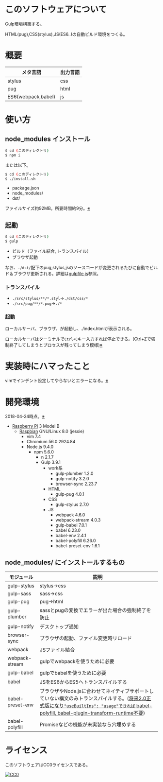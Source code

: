 # このソフトウェアについて

Gulp環境構築する。

HTML(pug),CSS(stylus),JS(ES6..)の自動ビルド環境をつくる。

# 概要

メタ言語|出力言語
--------|--------
stylus|css
pug|html
ES6(webpack,babel)|js

# 使い方

## node_modules インストール

```sh
$ cd (このディレクトリ)
$ npm i
```
または以下。
```sh
$ cd (このディレクトリ)
$ ./install.sh
```

* package.json
* node_modules/
* dst/

ファイルサイズ約92MB。所要時間約9分。[※](memo/install.md)

## 起動

```sh
$ cd (このディレクトリ)
$ gulp
```

* ビルド（ファイル結合, トランスパイル）
* ブラウザ起動

なお、`./dst/`配下のpug,stylus,jsのソースコードが変更されるたびに自動でビルド＆ブラウザ更新される。詳細は[gulpfile.js](gulpfile.js)参照。

### トランスパイル

* `./src/stylus/**/*.styl`→`./dst/css/*`
* `./src/pug/**/*.pug`→`./*`

### 起動

ローカルサーバ、ブラウザ、が起動し、./index.htmlが表示される。

ローカルサーバはターミナルで`Ctrl+C`キー入力すれば停止できる。(Ctrl+Zで強制終了してしまうとプロセスが残ってしまう模様)[※](run.md)

# 実装時にハマったこと

vimでインデント設定してやらないとエラーになる。[※](memo/vim.md)

# 開発環境

2018-04-24時点。[※](memo/install.md)

* [Raspberry Pi](https://ja.wikipedia.org/wiki/Raspberry_Pi) 3 Model B
    * [Raspbian](https://www.raspberrypi.org/downloads/raspbian/) GNU/Linux 8.0 (jessie)
        * vim 7.4
        * Chromium 56.0.2924.84
        * Node.js 9.4.0
            * npm 5.6.0
                * n 2.1.7
                * Gulp 3.9.1
                    * work系
                        * gulp-plumber 1.2.0
                        * gulp-notify 3.2.0
                        * browser-sync 2.23.7
                    * HTML
                        * gulp-pug 4.0.1
                    * CSS
                        * gulp-stylus 2.7.0
                    * JS
                        * webpack 4.6.0
                        * webpack-stream 4.0.3
                        * gulp-babel 7.0.1
                        * babel 6.23.0
                        * babel-env 2.4.1
                        * babel-polyfill 6.26.0
                        * babel-preset-env 1.6.1

## node_modules/ にインストールするもの

モジュール|説明
----------|----
gulp-stylus|stylus→css
gulp-sass|sass→css
gulp-pug|pug→html
gulp-plumber|sassとpugの変換でエラーが出た場合の強制終了を防止
gulp-notify|デスクトップ通知
browser-sync|ブラウザの起動、ファイル変更時リロード
webpack|JSファイル結合
webpack-stream|gulpでwebpackを使うために必要
gulp-babel|gulpでbabelを使うために必要
babel|JSをES6からES5へトランスパイルする
babel-preset-env|ブラウザやNode.jsに合わせてネイティブサポートしていない構文のみトランスパイルする。([将来2.0正式版になり`"useBuiltIns": "usage"できれば` babel-polyfill, babel-plugin-transform-runtime不要](https://qiita.com/shisama/items/88080011bbc69e3e620b))
babel-polyfill|Promiseなどの機能が未実装なら穴埋めする

# ライセンス

このソフトウェアはCC0ライセンスである。

[![CC0](http://i.creativecommons.org/p/zero/1.0/88x31.png "CC0")](http://creativecommons.org/publicdomain/zero/1.0/deed.ja)

